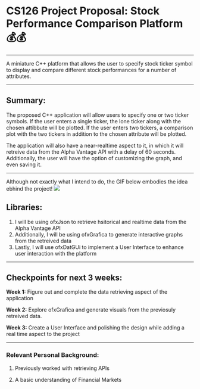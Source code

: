 # CS126 Project Proposal: Stock Performance Comparison Platform 💰💰
***
A miniature C++ platform that allows the user to specify stock ticker symbol to display and compare different stock performances for a number of attributes.
***
## Summary:
The proposed C++ application will allow users to specify one or two ticker symbols. If the user enters a single ticker, the lone ticker along with the chosen attibbute will be plotted. If the user enters two tickers, a comparison plot with the two tickers in addition to the chosen attribute will be plotted. 

The application will also have a near-realtime aspect to it, in which it will retreive data from the Alpha Vantage API  with a delay of 60 seconds. Additionally, the user will have the option of customizing the graph, and even saving it.
***

Although not exactly what I intend to do, the GIF below embodies the idea ebhind the project!
![](https://i.makeagif.com/media/7-14-2015/hO4TpB.gif)

## Libraries: 

1) I will be using ofxJson to retrieve hsitorical and realtime data from the Alpha Vantage API
2) Additionally, I will be using ofxGrafica to generate interactive graphs from the retreived data
3) Lastly, I will use ofxDatGUi to implement a User Interface to enhance user interaction with the platform

***
## Checkpoints for next 3 weeks:

__Week 1:__ Figure out and complete the data retrieving aspect of the application

__Week 2:__ Explore ofxGrafica and generate visuals from the previosuly retreived data.

__Week 3:__ Create a User Interface and polishing the design while adding a real time aspect to the project

***
### Relevant Personal Background:

1) Previously worked with retrieving APIs

2) A basic understanding of Financial Markets
